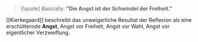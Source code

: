 >[!quote] Basically:
**"Die Angst ist der Schwindel der Freiheit."**

[[Kierkegaard]] beschreibt das unweigerliche Resultat der Reflexion als eine erschütternde **Angst**, Angst vor Freiheit, Angst vor Wahl, Angst vor eigentlicher Verzweiflung.